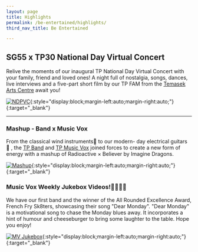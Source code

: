 ```yaml
---
layout: page
title: Highlights
permalink: /be-entertained/highlights/
third_nav_title: Be Entertained

---
```

## **SG55 x TP30 National Day Virtual Concert**
Relive the moments of our inaugural TP National Day Virtual Concert with your family, friend and loved ones! A night full of nostalgia, songs, dances, live interviews and a five-part short film by our TP FAM from the <a href="https://www.youtube.com/channel/UCsBvYR8QMBGml4X08t4kVQA" target="_blank">Temasek Arts Centre</a> await you! 

<!--
<div class="bp-youtube">
    <iframe width="560" height="315" style="display:block;margin-left:auto;margin-right:auto;" src="https://www.youtube.com/embed/z9bb-mYuC6I" frameborder="0" allow="accelerometer; autoplay; encrypted-media; gyroscope; picture-in-picture" allowfullscreen></iframe>
</div>
-->

[![NDPVC]({{site.baseurl}}/images/NDVC.jpg)](https://youtu.be/z9bb-mYuC6I){:style="display:block;margin-left:auto;margin-right:auto;"}{:target="_blank"}

---

### Mashup - Band x Music Vox
From the classical wind instruments🎷 to our modern- day electrical guitars 🎸 , the [TP Band](/performing_arts/band/) and [TP Music Vox](/performing_arts/music_vox/) joined forces to create a new form of energy with a mashup of Radioactive × Believer by Imagine Dragons.

[![Mashup]({{site.baseurl}}/images/BeEntertained-BandxMV.png)](https://www.instagram.com/p/CGeH691HcyH/){:style="display:block;margin-left:auto;margin-right:auto;"}{:target="_blank"}


### Music Vox Weekly Jukebox Videos!🎤🎹🥁🎸
We have our first band and the winner of the All Rounded Excellence Award, French Fry Sk8ters, showcasing their song "Dear Monday". "Dear Monday" is a motivational song to chase the Monday blues away. It incorporates a hint of humour and cheeseburger to bring some laughter to the table. Hope you enjoy! 

[![MV Jukebox]({{site.baseurl}}/images/BeEntertained-MVWkly.png)](https://www.instagram.com/p/CGmm-BiHIVX/){:style="display:block;margin-left:auto;margin-right:auto;"}{:target="_blank"}


